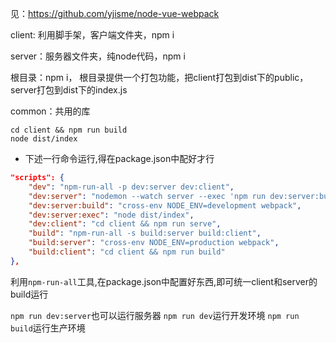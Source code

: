 见：https://github.com/yjisme/node-vue-webpack

client: 利用脚手架，客户端文件夹，npm i

server：服务器文件夹，纯node代码，npm i

根目录：npm i， 根目录提供一个打包功能，把client打包到dist下的public，server打包到dist下的index.js

common：共用的库

```shell
cd client && npm run build
node dist/index
```


- 下述一行命令运行,得在package.json中配好才行
```json
"scripts": {
    "dev": "npm-run-all -p dev:server dev:client",
    "dev:server": "nodemon --watch server --exec 'npm run dev:server:build && npm run dev:server:exec'",
    "dev:server:build": "cross-env NODE_ENV=development webpack",
    "dev:server:exec": "node dist/index",
    "dev:client": "cd client && npm run serve",
    "build": "npm-run-all -s build:server build:client",
    "build:server": "cross-env NODE_ENV=production webpack",
    "build:client": "cd client && npm run build"
},
```



利用`npm-run-all`工具,在package.json中配置好东西,即可统一client和server的build运行

`npm run dev:server`也可以运行服务器
`npm run dev`运行开发环境
`npm run build`运行生产环境
